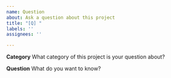 ```yaml
---
name: Question
about: Ask a question about this project
title: "[Q] "
labels: ''
assignees: ''

---
```


**Category**
What category of this project is your question about?

**Question**
What do you want to know?
